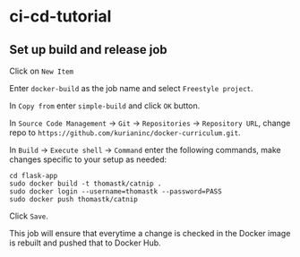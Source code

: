 # ci-cd-tutorial

## Set up build and release job

Click on `New Item`

Enter `docker-build` as the job name and select `Freestyle project`.

In `Copy from` enter `simple-build` and click `OK` button.

In `Source Code Management` -> `Git` -> `Repositories` -> `Repository URL`, change repo to `https://github.com/kurianinc/docker-curriculum.git`.

In `Build` -> `Execute shell` -> `Command` enter the following commands, make changes specific to your setup as needed:
```
cd flask-app
sudo docker build -t thomastk/catnip .
sudo docker login --username=thomastk --password=PASS
sudo docker push thomastk/catnip
```

Click `Save`.

This job will ensure that everytime a change is checked in the Docker image is rebuilt and pushed that to Docker Hub.


